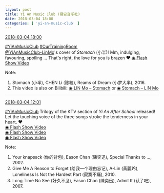 ```yaml
---
layout: post
title: Yi An Music Club (易安音乐社)
date: 2018-03-04 18:00
categories: [ 'yi-an-music-club' ]
---
```


<div class="weibo-info">
  <a href="https://weibo.com/6094546964/G5PPCpzYO">2018-03-04 18:00</a>
</div>

[#YiAnMusicClub](https://weibo.com/p/100808beae2e3e05b17b64f63ebedca39f19b2/super_index) [#OurTrainingRoom](https://weibo.com/p/100808980da3b9682ac1e47ba4bdf6540b7a03)  
[@YiAnMusicClub-LinMo](https://weibo.com/u/6108312042)'s cover of *Stomach* (小半)! Mm, indulging, favouring, spoiling … That's right, the love for you is brazen :heart: [◉ Flash Show Video](http://www.miaopai.com/show/m9guH52p~kP2FksT0L~L9kiOZ64dJJLz7zA0Jw__.htm)

<!-- more -->

Note:
1. Stomach (小半), CHEN Li (陈粒), Reams of Dream (小梦大半), 2016.
1. This video is also on Bilibili: [◉ LIN Mo – Stomach](https://www.bilibili.com/video/av20324350/) or [◉ Stomach – LIN Mo](https://www.bilibili.com/video/av20259318/)

---

<div class="weibo-info">
  <a href="https://weibo.com/6094546964/G5NtKeqir">2018-03-04 12:01</a>
</div>

[#YiAnMusicClub](https://weibo.com/p/100808beae2e3e05b17b64f63ebedca39f19b2/super_index) Trilogy of the KTV section of *Yi An After School* released! Let the touching voice of the three songs stroke the tenderness in your heart. :heart:  
[◉ Flash Show Video](http://www.miaopai.com/show/qQXaissWwujbix-MMLkJNmpti5g74VbyubLuWQ__.htm)  
[◉ Flash Show Video](http://www.miaopai.com/show/6QKH7oJUivjIyTl96h~80TxtQLH77l1G7DfM8w__.htm)  
[◉ Flash Show Video](http://www.miaopai.com/show/7SQOSLt5ojxJLvK0xgtMarzEBtZqQpQvaz7Q0g__.htm)

Note:
1. Your knapsack (你的背包), Eason Chan (陳奕迅), Special Thanks to …, 2002.
1. Give Me A Reason to Forget (给我一个理由忘记), A-Lin (黃麗玲), Loneliness Is Not the Hardest Part (寂寞不痛), 2010.
1. Long Time No See (好久不见), Eason Chan (陳奕迅), Admit It (认了吧), 2007.
